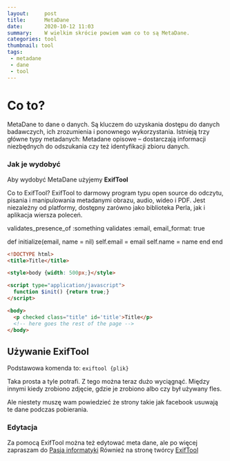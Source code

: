 ```yaml
---
layout:     post
title:      MetaDane
date:       2020-10-12 11:03
summary:    W wielkim skrócie powiem wam co to są MetaDane.
categories: tool
thumbnail: tool
tags:
 - metadane
 - dane
 - tool
---
```


# Co to?

MetaDane to dane o danych. Są kluczem do uzyskania dostępu do danych badawczych, ich 
zrozumienia i ponownego wykorzystania. Istnieją trzy główne typy metadanych:
Metadane opisowe – dostarczają informacji niezbędnych do odszukania czy też identyfikacji zbioru danych.

### Jak je wydobyć

Aby wydobyć MetaDane użyjemy **ExifTool**

Co to ExifTool? ExifTool to darmowy program typu open source do odczytu, pisania i manipulowania metadanymi
obrazu, audio, wideo i PDF. Jest niezależny od platformy, dostępny zarówno jako biblioteka Perla, jak i 
aplikacja wiersza poleceń.

  validates_presence_of :something
  validates :email, email_format: true

  def initialize(email, name = nil)
    self.email = email
    self.name = name
  end
end

```html
<!DOCTYPE html>
<title>Title</title>

<style>body {width: 500px;}</style>

<script type="application/javascript">
  function $init() {return true;}
</script>

<body>
  <p checked class="title" id='title'>Title</p>
  <!-- here goes the rest of the page -->
</body>
```

## Używanie ExifTool

Podstawowa komenda to: ```exiftool {plik}```

Taka prosta a tyle potrafi. Z tego można teraz dużo wyciągnąć.
Między innymi kiedy zrobiono zdjęcie, gdzie je zrobiono albo czy był używany fles.

Ale niestety muszę wam powiedzieć że strony takie jak facebook usuwają te dane
podczas pobierania.

### Edytacja

Za pomocą ExifTool można też edytować meta dane, ale po więcej zapraszam do <a href="https://www.youtube.com/watch?v=nkcqjpNsROs&ab_channel=Pasjainformatyki">Pasja informatyki</a>
Również na stronę twórcy <a href="https://exiftool.org/">ExifTool</a> 
